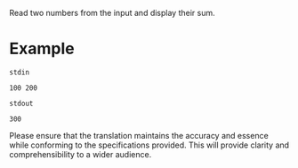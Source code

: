 Read two numbers from the input and display their sum.

# Example

`stdin`
```
100 200
```

`stdout`
```
300
```

Please ensure that the translation maintains the accuracy and essence while conforming to the specifications provided. This will provide clarity and comprehensibility to a wider audience.
